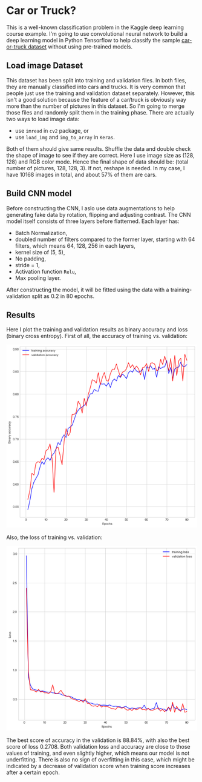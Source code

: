 # Car or Truck?

This is a well-known classification problem in the Kaggle deep learning course example. I'm going to use convolutional neural network to build a deep learning model in Python Tensorflow to help classify the sample [car-or-truck dataset](https://www.kaggle.com/datasets/ryanholbrook/car-or-truck) without using pre-trained models.

## Load image Dataset
This dataset has been split into training and validation files. In both files, they are manually classified into cars and trucks. It is very common that people just use the training and validation dataset separately. However, this isn't a good solution because the feature of a car/truck is obviously way more than the number of pictures in this dataset. So I'm going to merge those files and randomly split them in the training phase. There are actually two ways to load image data:
  * use `imread` in `cv2` package, or
  * use `load_img` and `img_to_array` in `Keras`. 
 
Both of them should give same results. Shuffle the data and double check the shape of image to see if they are correct. Here I use image size as (128, 128) and RGB color mode. Hence the final shape of data should be: (total number of pictures, 128, 128, 3). If not, reshape is needed. In my case, I have 10168 images in total, and about 57% of them are cars.

## Build CNN model
Before constructing the CNN, I aslo use data augmentations to help generating fake data by rotation, flipping and adjusting contrast. The CNN model itself consists of three layers before flatterned. Each layer has:
 * Batch Normalization, 
 * doubled number of filters compared to the former layer, starting with 64 filters, which means 64, 128, 256 in each layers,
 * kernel size of (5, 5),
 * No padding,
 * stride = 1,
 * Activation function `Relu`,
 * Max pooling layer.

After constructing the model, it will be fitted using the data with a training-validation split as 0.2 in 80 epochs.

## Results
Here I plot the training and validation results as binary accuracy and loss (binary cross entropy). First of all, the accuracy of training vs. validation:

![training vs. validation accuracy](accuracy.png)


Also, the loss of training vs. validation:

![training vs. validation loss](loss.png)

The best score of accuracy in the validation is 88.84%, with also the best score of loss 0.2708. Both validation loss and accuracy are close to those values of training, and even slightly higher, which means our model is not underfitting. There is also no sign of overfitting in this case, which might be indicated by a decrease of validation score when training score increases after a certain epoch. 
